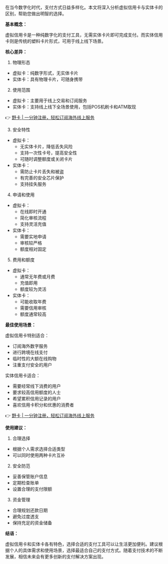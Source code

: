 在当今数字化时代，支付方式日益多样化。本文将深入分析虚拟信用卡与实体卡的区别，帮助您做出明智的选择。

**基本概念：**

虚拟信用卡是一种纯数字化的支付工具，无需实体卡片即可完成支付。而实体信用卡则是传统的塑料卡片形式，可用于线上线下场景。

**核心差异：**

1. 物理形态
- 虚拟卡：纯数字形式，无实体卡片
- 实体卡：具有物理卡片，可随身携带

2. 使用范围
- 虚拟卡：主要用于线上交易和订阅服务
- 实体卡：支持线上线下全场景使用，包括POS机刷卡和ATM取现

👉 [野卡 | 一分钟注册，轻松订阅海外线上服务](https://bit.ly/bewildcard)

3. 安全特性
- 虚拟卡：
  * 无实体卡片，降低丢失风险
  * 支持一次性卡号，提高安全性
  * 可随时调整额度或关闭卡片
- 实体卡：
  * 需防止卡片丢失和被盗
  * 有完善的安全芯片保护
  * 支持挂失服务

4. 申请和使用
- 虚拟卡：
  * 在线即时开通
  * 简化审核流程
  * 支持灵活充值
- 实体卡：
  * 需要实地申请
  * 审核较严格
  * 额度相对固定

5. 费用和额度
- 虚拟卡：
  * 通常无年费或月费
  * 充值即用
  * 额度较为灵活
- 实体卡：
  * 可能收取年费
  * 需要信用审核
  * 额度通常较高

**最佳使用场景：**

虚拟信用卡特别适合：
- 订阅海外数字服务
- 进行跨境在线支付
- 临时性的大额在线购物
- 注重支付安全的用户

实体信用卡适合：
- 需要经常线下消费的用户
- 要求较高信用额度的人士
- 希望累积信用记录的用户
- 喜欢信用卡积分和优惠的消费者

👉 [野卡 | 一分钟注册，轻松订阅海外线上服务](https://bit.ly/bewildcard)

**使用建议：**

1. 合理选择
- 根据个人需求选择合适类型
- 可以同时使用两种卡片互补

2. 安全防范
- 妥善保管账户信息
- 定期检查账单
- 设置合理的支付限额

3. 资金管理
- 合理规划还款日期
- 避免过度透支
- 保持充足的资金储备

**结语：**

虚拟信用卡和实体卡各有特色，选择合适的支付工具可以让生活更加便利。建议根据个人的具体需求和使用场景，选择最适合自己的支付方式。随着支付技术的不断发展，相信未来会有更多创新的支付解决方案出现。